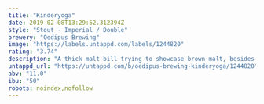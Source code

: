```yaml
---
title: "Kinderyoga"
date: 2019-02-08T13:29:52.312394Z
style: "Stout - Imperial / Double"
brewery: "Oedipus Brewing"
image: "https://labels.untappd.com/labels/1244820"
rating: "3.74"
description: "A thick malt bill trying to showcase brown malt, besides chocolate, roasted and some caramel malts. Hopped with East Kent Goldings and some Chinook as late hops."
untappd_url: "https://untappd.com/b/oedipus-brewing-kinderyoga/1244820"
abv: "11.0"
ibu: "50"
robots: noindex,nofollow
---
```

